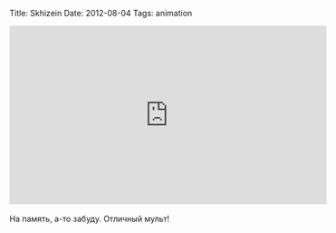 Title: Skhizein
Date: 2012-08-04
Tags: animation

<div class="text"><iframe width="560" height="315" src="http://www.youtube.com/embed/qxoO3F6N81U" frameborder="0" allowfullscreen="allowfullscreen"></iframe><br /><br />
На память, а-то забуду. Отличный мульт!</div>